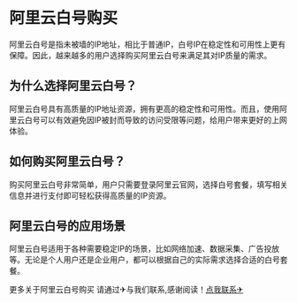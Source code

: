 # 阿里云白号购买

阿里云白号是指未被墙的IP地址，相比于普通IP，白号IP在稳定性和可用性上更有保障。因此，越来越多的用户选择购买阿里云白号来满足其对IP质量的需求。

## 为什么选择阿里云白号？

阿里云白号具有高质量的IP地址资源，拥有更高的稳定性和可用性。而且，使用阿里云白号可以有效避免因IP被封而导致的访问受限等问题，给用户带来更好的上网体验。

## 如何购买阿里云白号？

购买阿里云白号非常简单，用户只需要登录阿里云官网，选择白号套餐，填写相关信息并进行支付即可轻松获得高质量的IP资源。

## 阿里云白号的应用场景

阿里云白号适用于各种需要稳定IP的场景，比如网络加速、数据采集、广告投放等。无论是个人用户还是企业用户，都可以根据自己的实际需求选择合适的白号套餐。

更多关于阿里云白号购买 请通过✈与我们联系,感谢阅读！[点我联系✈](https://cn.G208.com)